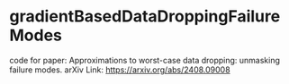 # gradientBasedDataDroppingFailureModes
code for paper: Approximations to worst-case data dropping: unmasking failure modes.
arXiv Link: https://arxiv.org/abs/2408.09008
